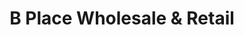 ---
title: "B Place Wholesale & Retail"
url: /pavia/b-place-wholesale-und-retail/
shop: Kramladen
---